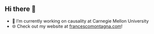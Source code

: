 ## Hi there 👋
- 🔭 I’m currently working on causality at Carnegie Mellon University
- 🌐 Check out my website at [francescomontagna.com](francescomontagna.com)!

<!--
**francescomontagna/francescomontagna** is a ✨ _special_ ✨ repository because its `README.md` (this file) appears on your GitHub profile.

Here are some ideas to get you started:

- 🔭 I’m currently working on ...
- 🌱 I’m currently learning ...
- 👯 I’m looking to collaborate on ...
- 🤔 I’m looking for help with ...
- 💬 Ask me about ...
- 📫 How to reach me: ...
- 😄 Pronouns: ...
- ⚡ Fun fact: ...
-->
